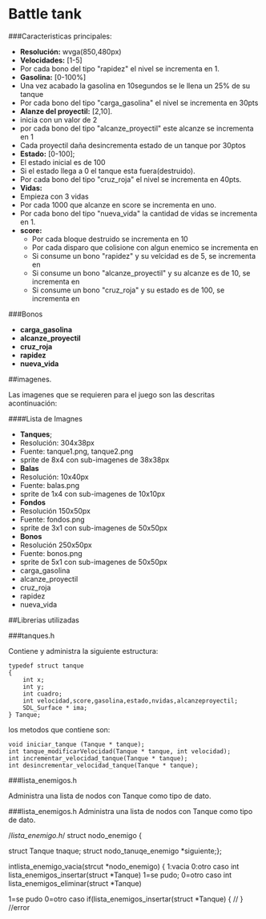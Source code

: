 Battle tank
===================

###Caracteristicas principales:

 - **Resolución:** wvga(850,480px)
 - **Velocidades:** [1-5]
  - Por cada bono del tipo "rapidez" el nivel se incrementa en 1.
 - **Gasolina:** [0-100%]
  - Una vez acabado la gasolina en 10segundos se le llena un 25% de su tanque
  - Por cada bono del tipo "carga_gasolina" el nivel se incrementa en 30pts
 - **Alanze del proyectil:** [2,10].
  - inicia con un valor de 2
  - por cada bono del tipo "alcanze_proyectil" este alcanze se incrementa en 1
  - Cada proyectil daña desincrementa estado de un tanque por 30ptos
 - **Estado:** [0-100];
  - El estado inicial es de 100
  - Si el estado llega a 0 el tanque esta fuera(destruido).
  - Por cada bono del tipo "cruz_roja" el nivel se incrementa en 40pts.
 - **Vidas:**
  - Empieza con 3 vidas
  - Por cada 1000 que alcanze en score se incrementa en uno.
  - Por cada bono del tipo "nueva_vida" la cantidad de vidas se incrementa en 1.
 - **score:**
	- Por cada bloque destruido se incrementa en 10
	- Por cada disparo que colisione con algun enemico se incrementa en 
	- Si consume un bono "rapidez" y su velcidad es de 5, se incrementa en
	- Si consume un bono "alcanze_proyectil" y su alcanze es de 10, se incrementa en
	- Si consume un bono "cruz_roja" y su estado es de 100, se incrementa en
	
 
###Bonos

 - **carga_gasolina**
 - **alcanze_proyectil**
 - **cruz_roja**
 - **rapidez**
 - **nueva_vida**
 
##imagenes.

Las imagenes que se requieren para el juego son las descritas acontinuación:

####Lista de Imagnes
 - **Tanques**;
  - Resolución: 304x38px
  - Fuente: tanque1.png, tanque2.png
  - sprite de 8x4 con sub-imagenes de 38x38px
 - **Balas**
  - Resolución: 10x40px
  - Fuente: balas.png
  - sprite de 1x4 con sub-imagenes de 10x10px
 - **Fondos**
  - Resolución 150x50px
  - Fuente: fondos.png
  - sprite de 3x1 con sub-imagenes de 50x50px
 - **Bonos**
  - Resolución 250x50px
  - Fuente: bonos.png
  - sprite de 5x1 con sub-imagenes de 50x50px
   - carga_gasolina
   - alcanze_proyectil
   - cruz_roja
   - rapidez
   - nueva_vida

##Librerias utilizadas

###tanques.h

Contiene y administra la siguiente estructura:

	typedef struct tanque
	{
		int x;
		int y;
		int cuadro;
		int velocidad,score,gasolina,estado,nvidas,alcanzeproyectil;
		SDL_Surface * ima;
	} Tanque;

los metodos que contiene son:
	
	void iniciar_tanque (Tanque * tanque);
	int tanque_modificarVelocidad(Tanque * tanque, int velocidad);
	int incrementar_velocidad_tanque(Tanque * tanque);
	int desincrementar_velocidad_tanque(Tanque * tanque);

###lista_enemigos.h

Administra una lista de nodos con Tanque como tipo de dato.


###lista_enemigos.h
Administra una lista de nodos con Tanque como tipo de dato.



/*lista_enemigo.h*/
struct nodo_enemigo
{

struct Tanque tnaque;
struct nodo_tanuqe_enemigo *siguiente;};

intlista_enemigo_vacia(strcut *nodo_enemigo)
{
1:vacia
0:otro caso
int lista_enemigos_insertar(struct *Tanque)
1=se pudo;
0=otro caso
int lista_enemigos_eliminar(struct *Tanque)

1=se pudo
0=otro caso
if(lista_enemigos_insertar(struct *Tanque)
{
//
}
//error
